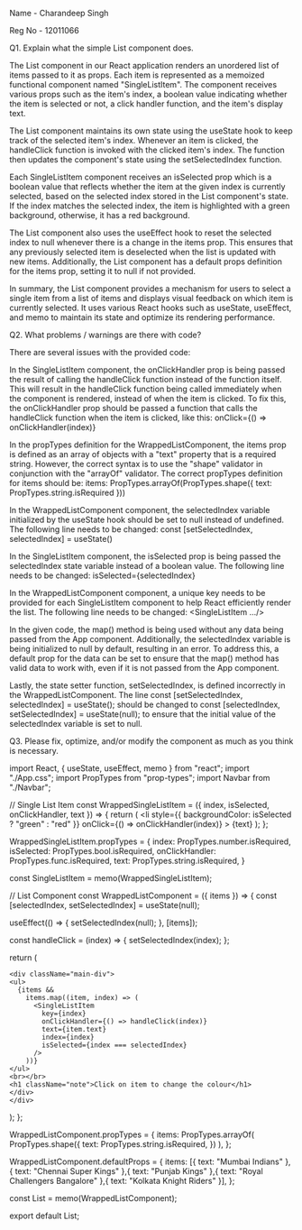 Name - Charandeep Singh

Reg No - 12011066

Q1. Explain what the simple List component does.

The List component in our React application renders an unordered list of items passed to it as props. Each item is represented as a memoized functional component named "SingleListItem". The component receives various props such as the item's index, a boolean value indicating whether the item is selected or not, a click handler function, and the item's display text.


The List component maintains its own state using the useState hook to keep track of the selected item's index. Whenever an item is clicked, the handleClick function is invoked with the clicked item's index. The function then updates the component's state using the setSelectedIndex function.


Each SingleListItem component receives an isSelected prop which is a boolean value that reflects whether the item at the given index is currently selected, based on the selected index stored in the List component's state. If the index matches the selected index, the item is highlighted with a green background, otherwise, it has a red background.


The List component also uses the useEffect hook to reset the selected index to null whenever there is a change in the items prop. This ensures that any previously selected item is deselected when the list is updated with new items. Additionally, the List component has a default props definition for the items prop, setting it to null if not provided.


In summary, the List component provides a mechanism for users to select a single item from a list of items and displays visual feedback on which item is currently selected. It uses various React hooks such as useState, useEffect, and memo to maintain its state and optimize its rendering performance.




Q2. What problems / warnings are there with code?

There are several issues with the provided code:

In the SingleListItem component, the onClickHandler prop is being passed the result of calling the handleClick function instead of the function itself. This will result in the handleClick function being called immediately when the component is rendered, instead of when the item is clicked. To fix this, the onClickHandler prop should be passed a function that calls the handleClick function when the item is clicked, like this: onClick={() => onClickHandler(index)}


In the propTypes definition for the WrappedListComponent, the items prop is defined as an array of objects with a "text" property that is a required string. However, the correct syntax is to use the "shape" validator in conjunction with the "arrayOf" validator. The correct propTypes definition for items should be: items: PropTypes.arrayOf(PropTypes.shape({ text: PropTypes.string.isRequired }))

In the WrappedListComponent component, the selectedIndex variable initialized by the useState hook should be set to null instead of undefined. The following line needs to be changed: const [setSelectedIndex, selectedIndex] = useState()

In the SingleListItem component, the isSelected prop is being passed the selectedIndex state variable instead of a boolean value. The following line needs to be changed: isSelected={selectedIndex}

In the WrappedListComponent component, a unique key needs to be provided for each SingleListItem component to help React efficiently render the list. The following line needs to be changed: <SingleListItem .../>

In the given code, the map() method is being used without any data being passed from the App component. Additionally, the selectedIndex variable is being initialized to null by default, resulting in an error. To address this, a default prop for the data can be set to ensure that the map() method has valid data to work with, even if it is not passed from the App component.

Lastly, the state setter function, setSelectedIndex, is defined incorrectly in the WrappedListComponent. The line const [setSelectedIndex, selectedIndex] = useState(); should be changed to const [selectedIndex, setSelectedIndex] = useState(null); to ensure that the initial value of the selectedIndex variable is set to null.


Q3. Please fix, optimize, and/or modify the component as much as you think is necessary.


import React, { useState, useEffect, memo } from "react";
import "./App.css";
import PropTypes from "prop-types";
import Navbar from "./Navbar";


// Single List Item
const WrappedSingleListItem = ({ index, isSelected, onClickHandler, text }) => {
  return (
    <li
      style={{ backgroundColor: isSelected ? "green" : "red" }}
      onClick={() => onClickHandler(index)}
    >
      {text}
    </li>
  );
};

WrappedSingleListItem.propTypes = {
  index: PropTypes.number.isRequired,
  isSelected: PropTypes.bool.isRequired,
  onClickHandler: PropTypes.func.isRequired,
  text: PropTypes.string.isRequired,
}

const SingleListItem = memo(WrappedSingleListItem);

// List Component
const WrappedListComponent = ({ items }) => {
  const [selectedIndex, setSelectedIndex] = useState(null);

  useEffect(() => {
    setSelectedIndex(null);
  }, [items]);

  const handleClick = (index) => {
    setSelectedIndex(index);
  };

  return (
    <div>
      <Navbar />

    <div className="main-div">
    <ul>
      {items &&
        items.map((item, index) => (
          <SingleListItem
            key={index}
            onClickHandler={() => handleClick(index)}
            text={item.text}
            index={index}
            isSelected={index === selectedIndex}
          />
        ))}
    </ul>
    <br></br>
    <h1 className="note">Click on item to change the colour</h1>
    </div>
    </div>
  );
};

WrappedListComponent.propTypes = {
  items: PropTypes.arrayOf(
    PropTypes.shape({
      text: PropTypes.string.isRequired,
    })
  ),
};

WrappedListComponent.defaultProps = {
  items: [{ text: "Mumbai Indians" }, { text: "Chennai Super Kings" },{ text: "Punjab Kings" },{ text: "Royal Challengers Bangalore" },{ text: "Kolkata Knight Riders" }],
};


const List = memo(WrappedListComponent);

export default List;



